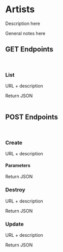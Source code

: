 # Artists

Description here

General notes here

## GET Endpoints
</br>

### List

URL + description

Return JSON
</br>
</br>

## POST Endpoints
</br>

### Create

URL + description

#### Parameters


Return JSON
</br>

### Destroy

URL + description

Return JSON
</br>

### Update

URL + description

Return JSON
</br>
